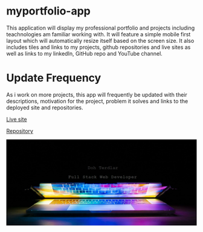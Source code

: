 # myportfolio-app
 This application will display my professional portfolio and projects including teachnologies am familiar working with. It will feature a simple mobile first layout which will automatically resize itself based on the screen size. It also includes tiles and links to my projects, github repositories and live sites as well as links to my linkedIn, GitHub repo and YouTube channel.

 # Update Frequency
 As i work on more projects, this app will frequently be updated with their descriptions, motivation for the project, problem it solves and links to the deployed site and repositories.


[Live site](ttps://terd47.github.io/myportfolio-app/.)

[Repository](https://github.com/Terd47/myportfolio-app)

![portfolio main page image ](./assets/images/portfolio.png )
